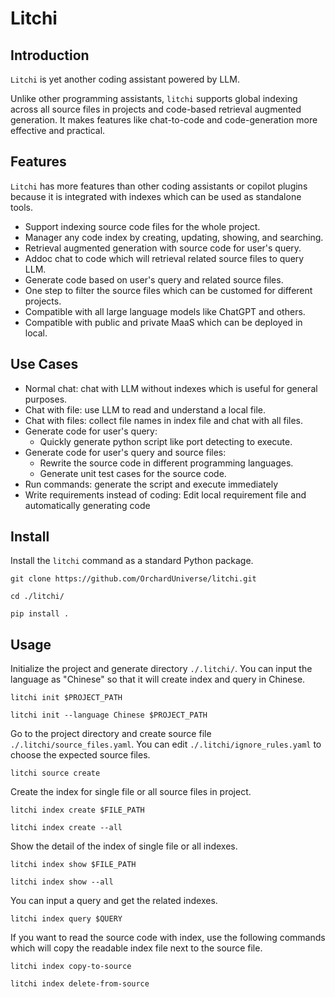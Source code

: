 # Litchi

## Introduction

`Litchi` is yet another coding assistant powered by LLM.

Unlike other programming assistants, `litchi` supports global indexing across all source files in projects and code-based retrieval augmented generation. It makes features like chat-to-code and code-generation more effective and practical.

## Features

`Litchi` has more features than other coding assistants or copilot plugins because it is integrated with indexes which can be used as standalone tools.

* Support indexing source code files for the whole project.
* Manager any code index by creating, updating, showing, and searching.
* Retrieval augmented generation with source code for user's query.
* Addoc chat to code which will retrieval related source files to query LLM.
* Generate code based on user's query and related source files.
* One step to filter the source files which can be customed for different projects.
* Compatible with all large language models like ChatGPT and others.
* Compatible with public and private MaaS which can be deployed in local.

## Use Cases

* Normal chat: chat with LLM without indexes which is useful for general purposes.
* Chat with file: use LLM to read and understand a local file.
* Chat with files: collect file names in index file and chat with all files.
* Generate code for user's query:
  * Quickly generate python script like port detecting to execute.
* Generate code for user's query and source files:
  * Rewrite the source code in different programming languages.
  * Generate unit test cases for the source code.
* Run commands: generate the script and execute immediately
* Write requirements instead of coding: Edit local requirement file and automatically generating code

  

## Install

Install the `litchi` command as a standard Python package.

```
git clone https://github.com/OrchardUniverse/litchi.git

cd ./litchi/

pip install .
```

## Usage

Initialize the project and generate directory `./.litchi/`. You can input the language as "Chinese" so that it will create index and query in Chinese.

```
litchi init $PROJECT_PATH

litchi init --language Chinese $PROJECT_PATH
```

Go to the project directory and create source file `./.litchi/source_files.yaml`. You can edit `./.litchi/ignore_rules.yaml` to choose the expected source files.

```
litchi source create
```

Create the index for single file or all source files in project.

```
litchi index create $FILE_PATH

litchi index create --all
```

Show the detail of the index of single file or all indexes.

```
litchi index show $FILE_PATH

litchi index show --all
```

You can input a query and get the related indexes.

```
litchi index query $QUERY
```

If you want to read the source code with index, use the following commands which will copy the readable index file next to the source file.

```
litchi index copy-to-source

litchi index delete-from-source
```
